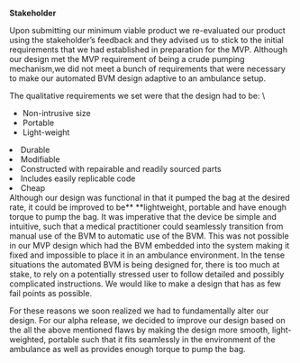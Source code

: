 

**Stakeholder**

Upon submitting our minimum viable product we re-evaluated our product using the stakeholder’s feedback and they advised us to stick to the initial requirements that we had established in preparation for the MVP. Although our design met the MVP requirement of being a crude pumping mechanism,we did not meet a bunch of requirements that were necessary to make our automated BVM design adaptive to an ambulance setup.

The qualitative requirements we set were that the design had to be:  \
<ul> 
  <li>Non-intrusive size</li>
  <li>Portable</li>
  <li>Light-weight</ul>
  <li>Durable </ul>
  <li>Modifiable</ul>
  <li>Constructed with repairable and readily sourced parts</ul>
  <li>Includes easily replicable code</ul>
  <li>Cheap </li>
</ul>
Although our design was functional in that it pumped the bag at the desired rate, it could be improved to be** **lightweight, portable and have enough torque to pump the bag. It was imperative that the device be simple and intuitive, such that a medical practitioner could seamlessly transition from manual use of the BVM to automatic use of the BVM. This was not possible in our MVP design which had the BVM embedded into the system making it fixed and impossible to place it in an ambulance environment. In the tense situations the automated BVM is being designed for, there is too much at stake, to rely on a potentially stressed user to follow detailed and possibly complicated instructions. We would like to make a design that has as few fail points as possible.  

For these reasons we soon realized we had to fundamentally alter our design.  For our alpha release, we decided to improve our design based on the all the above mentioned flaws by making the design more smooth, light-weighted, portable such that it fits seamlessly in the environment of the ambulance as well as provides enough torque to pump the bag.
